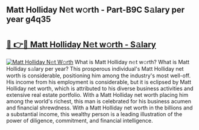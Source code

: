 ## Matt Holliday N𝚎t w𝚘rth - Part-B9C S𝚊lary per year g4q35

# <h2><a href="http://gc2oq6k.nevu.top/?p=Matt+Holliday">🔗 👉🔴 Matt Holliday N𝚎t w𝚘rth - S𝚊lary</a></h2>

[![Matt Holliday N𝚎t W𝚘rth](https://i.imgur.com/Oavwk0R.jpeg)](http://gc2oq6k.nevu.top/?p=Matt+Holliday)
What is Matt Holliday n𝚎t w𝚘rth? What is Matt Holliday s𝚊lary per year?
This prosperous individual's Matt Holliday net worth is considerable, positioning him among the industry's most well-off. His income from his employment is considerable, but it is eclipsed by Matt Holliday net worth, which is attributed to his diverse business activities and extensive real estate portfolio. With a Matt Holliday net worth placing him among the world's richest, this man is celebrated for his business acumen and financial shrewdness. With a Matt Holliday net worth in the billions and a substantial income, this wealthy person is a leading illustration of the power of diligence, commitment, and financial intelligence.
